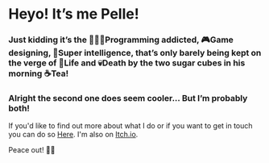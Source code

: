 # Heyo! It’s me Pelle!

### Just kidding it’s the 👨🏻‍💻Programming addicted, 🎮Game designing, 🧠Super intelligence, that’s only barely being kept on the verge of 🌱Life and 💀Death by the two sugar cubes in his morning ☕Tea!

### Alright the second one does seem cooler... But I’m probably both!

If you'd like to find out more about what I do or if you want to get in touch you can do so [Here](http://www.stupidplusplus.com).
I'm also on [Itch.io](https://stupidplusplus.itch.io/).

Peace out! ✌🏻

